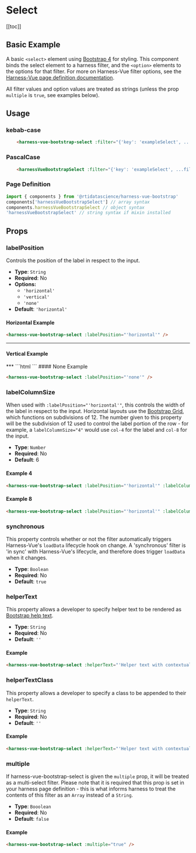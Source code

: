 # Select

<!-- *** Changing input value is triggering this error every time in console:
Error in render: "TypeError: Cannot read property '_modulesNamespaceMap' of undefined"
-->
[[toc]]
## Basic Example
A basic `<select>` element using [Bootstrap 4](https://getbootstrap.com/docs/4.0/components/forms/) for styling. This component binds the select element to a harness filter, and the `<option>` elements to the options for that filter. For more on Harness-Vue filter options, see the [Harness-Vue page definition documentation](https://next.harnessjs.org/introduction/page-definitions.html#filters).

All filter values and option values are treated as strings (unless the prop `multiple` is `true`, see examples below).


<harness-vue-bootstrap-select :filter="{'key': 'exampleSelect', 'label': 'Example Select'}"  />

## Usage
### kebab-case
``` html
    <harness-vue-bootstrap-select :filter="{'key': 'exampleSelect', ...filter}" />
```
### PascalCase
```html
    <harnessVueBootstrapSelect :filter="{'key': 'exampleSelect', ...filter}" />
```
### Page Definition
```js
import { components } from '@rtidatascience/harness-vue-bootstrap'
components['harnessVueBootstrapSelect'] // array syntax
components.harnessVueBootstrapSelect // object syntax
'harnessVueBootstrapSelect' // string syntax if mixin installed
```
## Props

### labelPosition
Controls the position of the label in respect to the input.
* **Type**: `String`
* **Required**: No
* **Options:**
    * `'horizontal'`
    * `'vertical'`
    * `'none'`
* **Default**: `'horizontal'`

#### Horizontal Example
<harness-vue-bootstrap-select :filter="{'key': 'exampleSelect-0', 'label': 'Example Select'}"  />

```html
<harness-vue-bootstrap-select :labelPosition="'horizontal'" />
```
***
#### Vertical Example
<harness-vue-bootstrap-select :filter="{'key': 'exampleSelect-1', 'label': 'Example Select'}"  :labelPosition="'vertical'"/>
***
```html
<harness-vue-bootstrap-select :labelPosition="'vertical'" />
```
#### None Example
<br />
<harness-vue-bootstrap-select :filter="{'key': 'exampleSelect-2', 'label': 'Example Select'}"  :labelPosition="'none'"/>

```html
<harness-vue-bootstrap-select :labelPosition="'none'" />
```

### labelColumnSize
When used with `:labelPosition="'horizontal'"`, this controls the width of the label in respect to the input. Horizontal layouts use the [Bootstrap Grid](https://getbootstrap.com/docs/4.0/layout/grid/), which functions on subdivisions of 12. The number given to this property will be the subdivision of 12 used to control the label portion of the row - for example, a `labelColumnSize="4"` would use `col-4` for the label and `col-8` for the input.
* **Type**: `Number`
* **Required**: No
* **Default**: 6

#### Example 4
<harness-vue-bootstrap-select :filter="{'key': 'exampleSelect-3', 'label': 'Example Select'}"  :labelColumnSize="4"/>

```html
<harness-vue-bootstrap-select :labelPosition="'horizontal'" :labelColumnSize="4"/>
```
#### Example 8
<harness-vue-bootstrap-select :filter="{'key': 'exampleSelect-4', 'label': 'Example Select'}"  :labelColumnSize="8"/>

```html
<harness-vue-bootstrap-select :labelPosition="'horizontal'" :labelColumnSize="8"/>
```

### synchronous
This property controls whether or not the filter automatically triggers Harness-Vue's `loadData` lifecycle hook on change. A 'synchronous' filter is 'in sync' with Harness-Vue's lifecycle, and therefore does trigger `loadData` when it changes.
* **Type**: `Boolean`
* **Required**: No
* **Default**: `true`

### helperText
This property allows a developer to specify helper text to be rendered as [Bootstrap help text](https://getbootstrap.com/docs/4.6/components/forms/#help-text).
* **Type**: `String`
* **Required**: No
* **Default**: `''`

#### Example
<harness-vue-bootstrap-select :filter="{'key': 'exampleSelect-5', 'label': 'Example Select'}"  :helperText="'Helper text with contextual information'"/>

```html
<harness-vue-bootstrap-select :helperText="'Helper text with contextual information'" />
```

### helperTextClass
This property allows a developer to specify a class to be appended to their `helperText`.
* **Type**: `String`
* **Required**: No
* **Default**: `''`

#### Example
<harness-vue-bootstrap-select :filter="{'key': 'exampleSelect-6', 'label': 'Example Select'}" :helperText="'Helper text with contextual information, styled as alert'" :helperTextClass="'alert alert-warning'"/>

```html
<harness-vue-bootstrap-select :helperText="'Helper text with contextual information, styled as alert'" :helperTextClass="'alert alert-warning'"/>
```

### multiple
If harness-vue-bootstrap-select is given the `multiple` prop, it will be treated as a multi-select filter. Please note that it is required that this prop is set in your harness page definition - this is what informs harness to treat the contents of this filter as an `Array` instead of a `String`. 
* **Type**: `Booolean`
* **Required**: No
* **Default**: `false`

#### Example
<harness-vue-bootstrap-select :filter="{'key': 'exampleMultiSelect', 'label': 'Example Select', props: {'multiple': true}}" :multiple="true"/>

```html
<harness-vue-bootstrap-select :multiple="true" />
```
